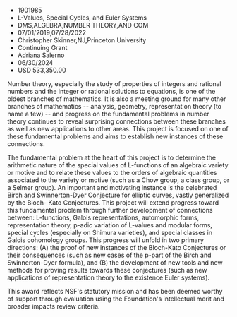 
* 1901985
* L-Values, Special Cycles, and Euler Systems
* DMS,ALGEBRA,NUMBER THEORY,AND COM
* 07/01/2019,07/28/2022
* Christopher Skinner,NJ,Princeton University
* Continuing Grant
* Adriana Salerno
* 06/30/2024
* USD 533,350.00

Number theory, especially the study of properties of integers and rational
numbers and the integer or rational solutions to equations, is one of the oldest
branches of mathematics. It is also a meeting ground for many other branches of
mathematics -- analysis, geometry, representation theory (to name a few) -- and
progress on the fundamental problems in number theory continues to reveal
surprising connections between these branches as well as new applications to
other areas. This project is focused on one of these fundamental problems and
aims to establish new instances of these connections.

The fundamental problem at the heart of this project is to determine the
arithmetic nature of the special values of L-functions of an algebraic variety
or motive and to relate these values to the orders of algebraic quantities
associated to the variety or motive (such as a Chow group, a class group, or a
Selmer group). An important and motivating instance is the celebrated Birch and
Swinnerton-Dyer Conjecture for elliptic curves, vastly generalized by the Bloch-
Kato Conjectures. This project will extend progress toward this fundamental
problem through further development of connections between: L-functions, Galois
representations, automorphic forms, representation theory, p-adic variation of
L-values and modular forms, special cycles (especially on Shimura varieties),
and special classes in Galois cohomology groups. This progress will unfold in
two primary directions: (A) the proof of new instances of the Bloch-Kato
Conjectures or their consequences (such as new cases of the p-part of the Birch
and Swinnerton-Dyer formula), and (B) the development of new tools and new
methods for proving results towards these conjectures (such as new applications
of representation theory to the existence Euler systems).

This award reflects NSF's statutory mission and has been deemed worthy of
support through evaluation using the Foundation's intellectual merit and broader
impacts review criteria.
